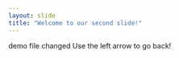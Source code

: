 ```yaml
---
layout: slide
title: "Welcome to our second slide!"
---
```

demo file changed
Use the left arrow to go back!
